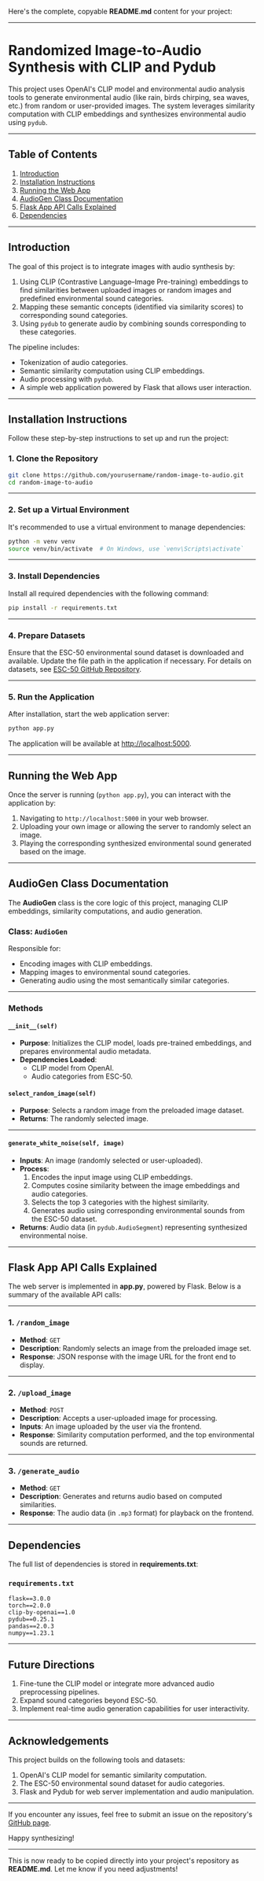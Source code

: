 Here's the complete, copyable **README.md** content for your project:

---

# Randomized Image-to-Audio Synthesis with CLIP and Pydub

This project uses OpenAI's CLIP model and environmental audio analysis tools to generate environmental audio (like rain, birds chirping, sea waves, etc.) from random or user-provided images. The system leverages similarity computation with CLIP embeddings and synthesizes environmental audio using `pydub`.

---

## **Table of Contents**

1. [Introduction](#introduction)  
2. [Installation Instructions](#installation-instructions)  
3. [Running the Web App](#running-the-web-app)  
4. [AudioGen Class Documentation](#audiogen-class-documentation)  
5. [Flask App API Calls Explained](#flask-app-api-calls-explained)  
6. [Dependencies](#dependencies)  

---

## **Introduction**

The goal of this project is to integrate images with audio synthesis by:
1. Using CLIP (Contrastive Language–Image Pre-training) embeddings to find similarities between uploaded images or random images and predefined environmental sound categories.
2. Mapping these semantic concepts (identified via similarity scores) to corresponding sound categories.
3. Using `pydub` to generate audio by combining sounds corresponding to these categories.

The pipeline includes:
- Tokenization of audio categories.
- Semantic similarity computation using CLIP embeddings.
- Audio processing with `pydub`.
- A simple web application powered by Flask that allows user interaction.

---

## **Installation Instructions**

Follow these step-by-step instructions to set up and run the project:

### 1. Clone the Repository
```bash
git clone https://github.com/yourusername/random-image-to-audio.git
cd random-image-to-audio
```

---

### 2. Set up a Virtual Environment
It's recommended to use a virtual environment to manage dependencies:
```bash
python -m venv venv
source venv/bin/activate  # On Windows, use `venv\Scripts\activate`
```

---

### 3. Install Dependencies
Install all required dependencies with the following command:
```bash
pip install -r requirements.txt
```

---

### 4. Prepare Datasets
Ensure that the ESC-50 environmental sound dataset is downloaded and available. Update the file path in the application if necessary. For details on datasets, see [ESC-50 GitHub Repository](https://github.com/karolzielinski/ESC-50).

---

### 5. Run the Application
After installation, start the web application server:
```bash
python app.py
```

The application will be available at [http://localhost:5000](http://localhost:5000).

---

## **Running the Web App**

Once the server is running (`python app.py`), you can interact with the application by:

1. Navigating to `http://localhost:5000` in your web browser.
2. Uploading your own image or allowing the server to randomly select an image.
3. Playing the corresponding synthesized environmental sound generated based on the image.

---

## **AudioGen Class Documentation**

The **AudioGen** class is the core logic of this project, managing CLIP embeddings, similarity computations, and audio generation.

### **Class: `AudioGen`**
Responsible for:
- Encoding images with CLIP embeddings.
- Mapping images to environmental sound categories.
- Generating audio using the most semantically similar categories.

---

### **Methods**

#### `__init__(self)`
- **Purpose**: Initializes the CLIP model, loads pre-trained embeddings, and prepares environmental audio metadata.
- **Dependencies Loaded**:
  - CLIP model from OpenAI.
  - Audio categories from ESC-50.

#### `select_random_image(self)`
- **Purpose**: Selects a random image from the preloaded image dataset.
- **Returns**: The randomly selected image.

---

#### `generate_white_noise(self, image)`
- **Inputs**: An image (randomly selected or user-uploaded).
- **Process**:
  1. Encodes the input image using CLIP embeddings.
  2. Computes cosine similarity between the image embeddings and audio categories.
  3. Selects the top 3 categories with the highest similarity.
  4. Generates audio using corresponding environmental sounds from the ESC-50 dataset.
- **Returns**: Audio data (in `pydub.AudioSegment`) representing synthesized environmental noise.

---

## **Flask App API Calls Explained**

The web server is implemented in **app.py**, powered by Flask. Below is a summary of the available API calls:

---

### **1. `/random_image`**
- **Method**: `GET`
- **Description**: Randomly selects an image from the preloaded image set.
- **Response**: JSON response with the image URL for the front end to display.

---

### **2. `/upload_image`**
- **Method**: `POST`
- **Description**: Accepts a user-uploaded image for processing.
- **Inputs**: An image uploaded by the user via the frontend.
- **Response**: Similarity computation performed, and the top environmental sounds are returned.

---

### **3. `/generate_audio`**
- **Method**: `GET`
- **Description**: Generates and returns audio based on computed similarities.
- **Response**: The audio data (in `.mp3` format) for playback on the frontend.

---

## **Dependencies**

The full list of dependencies is stored in **requirements.txt**:

### **`requirements.txt`**
```plaintext
flask==3.0.0
torch==2.0.0
clip-by-openai==1.0
pydub==0.25.1
pandas==2.0.3
numpy==1.23.1
```

---

## **Future Directions**
1. Fine-tune the CLIP model or integrate more advanced audio preprocessing pipelines.
2. Expand sound categories beyond ESC-50.
3. Implement real-time audio generation capabilities for user interactivity.

---

## **Acknowledgements**
This project builds on the following tools and datasets:
1. OpenAI's CLIP model for semantic similarity computation.
2. The ESC-50 environmental sound dataset for audio categories.
3. Flask and Pydub for web server implementation and audio manipulation.

---

If you encounter any issues, feel free to submit an issue on the repository's [GitHub page](https://github.com/yourusername/random-image-to-audio).

Happy synthesizing!

---

This is now ready to be copied directly into your project's repository as **README.md**. Let me know if you need adjustments!